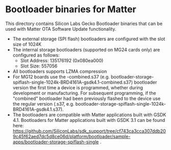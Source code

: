 # Bootloader binaries for Matter

This directory contains Silicon Labs Gecko Bootloader binaries that can be used with Matter OTA Software Update functionality.

- The external storage (SPI flash) bootloaders are configured with the slot size of 1024K 
- The internal storage bootloaders (supported on MG24 cards only) are configured as follows:
  - Slot Address: 135176192 (0x080ea000)
  - Slot Size: 557056
- All bootloaders supports LZMA compression
- For MG12 boards use the <name>-combined.s37 (e.g. bootloader-storage-spiflash-single-1024k-BRD4161A-gsdk4.1-combined.s37) bootloader version the first time a device is programmed, whether during development or manufacturing. For subsequent programming, if the "combined" bootloader had been previously flashed to the device use the regular version (<name>.s37, e.g. bootloader-storage-spiflash-single-1024k-BRD4161A-gsdk4.1.s37). 
- The bootloaders are compatible with Matter applications built with GSDK 4.1. Bootloaders for Matter applications built with GSDK 3.1 can be found here: https://github.com/SiliconLabs/sdk_support/tree/cf743ca3cca307ddb209c45f62aed7dc5d8ce06d/platform/bootloader/sample-apps/bootloader-storage-spiflash-single .
